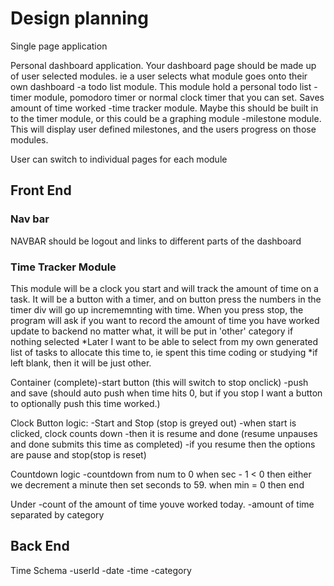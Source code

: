 
# Design planning

Single page application

Personal dashboard application.
Your dashboard page should be made up of user selected modules.
ie a user selects what module goes onto their own dashboard
-a todo list module. This module hold a personal todo list 
-timer module, pomodoro timer or normal clock timer that you can set. Saves amount of time worked
-time tracker module. Maybe this should be built in to the timer module, or this could be a graphing module
-milestone module. This will display user defined milestones, and the users progress on those modules.

User can switch to individual pages for each module

## Front End

### Nav bar
NAVBAR should be logout and links to different parts of the dashboard

### Time Tracker Module
This module will be a clock you start and will track the amount of time on a task.
It will be a button with a timer, and on button press the numbers in the timer div will go up incrememnting with time.
When you press stop, the program will ask if you want to record the amount of time you have worked
update to backend no matter what, it will be put in 'other' category if nothing selected 
*Later I want to be able to select from my own generated list of tasks to allocate this time to, ie spent this time coding or studying
*if left blank, then it will be just other.



Container
(complete)-start button (this will switch to stop onclick)
-push and save (should auto push when time hits 0, but if you stop I want a button to optionally push this time worked.)

Clock Button logic:
-Start and Stop (stop is greyed out)
-when start is clicked, clock counts down 
-then it is resume and done (resume unpauses and done submits this time as completed)
-if you resume then the options are pause and stop(stop is reset)

Countdown logic
-countdown from num to 0
when sec - 1 < 0 then either we decrement a minute then set seconds to 59.
    when min = 0 then end



Under
-count of the amount of time youve worked today.
-amount of time separated by category

## Back End

Time Schema
-userId
-date
-time
-category